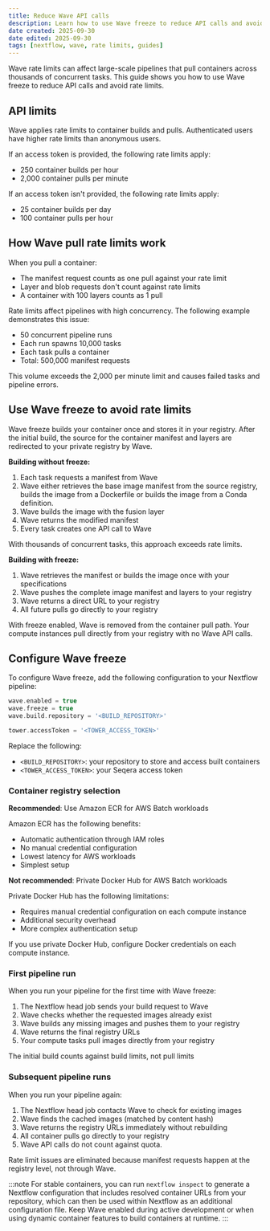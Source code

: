 ```yaml
---
title: Reduce Wave API calls
description: Learn how to use Wave freeze to reduce API calls and avoid rate limits in large-scale Nextflow pipelines
date created: 2025-09-30
date edited: 2025-09-30
tags: [nextflow, wave, rate limits, guides]
---
```


Wave rate limits can affect large-scale pipelines that pull containers across thousands of concurrent tasks. This guide shows you how to use Wave freeze to reduce API calls and avoid rate limits.

## API limits

Wave applies rate limits to container builds and pulls. Authenticated users have higher rate limits than anonymous users.

If an access token is provided, the following rate limits apply:

- 250 container builds per hour
- 2,000 container pulls per minute

If an access token isn't provided, the following rate limits apply:

- 25 container builds per day
- 100 container pulls per hour

## How Wave pull rate limits work

When you pull a container:

- The manifest request counts as one pull against your rate limit
- Layer and blob requests don't count against rate limits
- A container with 100 layers counts as 1 pull

Rate limits affect pipelines with high concurrency. The following example demonstrates this issue:

- 50 concurrent pipeline runs
- Each run spawns 10,000 tasks
- Each task pulls a container
- Total: 500,000 manifest requests

This volume exceeds the 2,000 per minute limit and causes failed tasks and pipeline errors.

## Use Wave freeze to avoid rate limits

Wave freeze builds your container once and stores it in your registry. After the initial build, the source for the container manifest and layers are redirected to your private registry by Wave.

**Building without freeze:**

1. Each task requests a manifest from Wave
1. Wave either retrieves the base image manifest from the source registry, builds the image from a Dockerfile or builds the image from a Conda definition.
1. Wave builds the image with the fusion layer
1. Wave returns the modified manifest
1. Every task creates one API call to Wave

With thousands of concurrent tasks, this approach exceeds rate limits.

**Building with freeze:**

1. Wave retrieves the manifest or builds the image once with your specifications
1. Wave pushes the complete image manifest and layers to your registry
1. Wave returns a direct URL to your registry
1. All future pulls go directly to your registry

With freeze enabled, Wave is removed from the container pull path. Your compute instances pull directly from your registry with no Wave API calls.

## Configure Wave freeze

To configure Wave freeze, add the following configuration to your Nextflow pipeline:

```groovy
wave.enabled = true
wave.freeze = true
wave.build.repository = '<BUILD_REPOSITORY>'

tower.accessToken = '<TOWER_ACCESS_TOKEN>'
```

Replace the following:

- `<BUILD_REPOSITORY>`: your repository to store and access built containers
- `<TOWER_ACCESS_TOKEN>`: your Seqera access token

### Container registry selection

**Recommended**: Use Amazon ECR for AWS Batch workloads

Amazon ECR has the following benefits:

- Automatic authentication through IAM roles
- No manual credential configuration
- Lowest latency for AWS workloads
- Simplest setup

**Not recommended**: Private Docker Hub for AWS Batch workloads

Private Docker Hub has the following limitations:

- Requires manual credential configuration on each compute instance
- Additional security overhead
- More complex authentication setup

If you use private Docker Hub, configure Docker credentials on each compute instance.

### First pipeline run

When you run your pipeline for the first time with Wave freeze:

1. The Nextflow head job sends your build request to Wave
1. Wave checks whether the requested images already exist
1. Wave builds any missing images and pushes them to your registry
1. Wave returns the final registry URLs
1. Your compute tasks pull images directly from your registry

The initial build counts against build limits, not pull limits

### Subsequent pipeline runs

When you run your pipeline again:

1. The Nextflow head job contacts Wave to check for existing images
1. Wave finds the cached images (matched by content hash)
1. Wave returns the registry URLs immediately without rebuilding
1. All container pulls go directly to your registry
1. Wave API calls do not count against quota.

Rate limit issues are eliminated because manifest requests happen at the registry level, not through Wave.

:::note
For stable containers, you can run `nextflow inspect` to generate a Nextflow configuration that includes resolved container URLs from your repository, which can then be used within Nextflow as an additional configuration file. Keep Wave enabled during active development or when using dynamic container features to build containers at runtime.
:::

